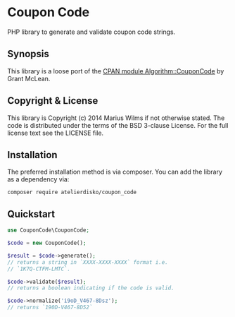 Coupon Code
===========
PHP library to generate and validate coupon code strings.

Synopsis
--------
This library is a loose port of the 
[CPAN module Algorithm::CouponCode](https://github.com/grantm/Algorithm-CouponCode) 
by Grant McLean.

Copyright & License
-------------------
This library is Copyright (c) 2014 Marius Wilms if not otherwise stated.
The code is distributed under the terms of the BSD 3-clause License. For
the full license text see the LICENSE file.

Installation
------------
The preferred installation method is via composer. You can add
the library as a dependency via:

```
composer require atelierdisko/coupon_code
```

Quickstart
----------
```php
use CouponCode\CouponCode;

$code = new CouponCode();

$result = $code->generate();
// returns a string in `XXXX-XXXX-XXXX` format i.e.
// `1K7Q-CTFM-LMTC`.

$code->validate($result);
// returns a boolean indicating if the code is valid.

$code->normalize('i9oD_V467-8Dsz');
// returns `190D-V467-8D52`
```

